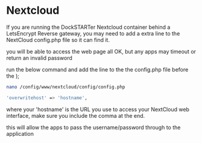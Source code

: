 # Nextcloud

If you are running the DockSTARTer Nextcloud container behind a LetsEncrypt Reverse gateway, you may need to add a extra line to the NextCloud config.php file so it can find it.

you will be able to access the web page all OK, but any apps may timeout or return an invalid password

run the below command and add the line to the the config.php file before the );

```bash
nano /config/www/nextcloud/config/config.php

'overwritehost' => 'hostname',
```

where your 'hostname' is the URL you use to access your NextCloud web interface, make sure you include the comma at the end.

this will allow the apps to pass the username/password through to the application
